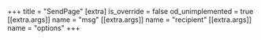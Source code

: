 +++
title = "SendPage"
[extra]
is_override = false
od_unimplemented = true
[[extra.args]]
name = "msg"
[[extra.args]]
name = "recipient"
[[extra.args]]
name = "options"
+++